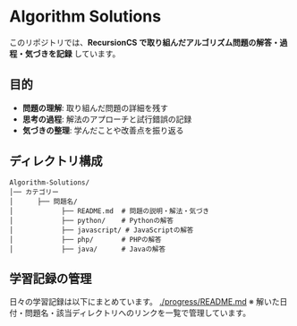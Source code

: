 # Algorithm Solutions

このリポジトリでは、**RecursionCS で取り組んだアルゴリズム問題の解答・過程・気づきを記録** しています。

## 目的
- **問題の理解**: 取り組んだ問題の詳細を残す
- **思考の過程**: 解法のアプローチと試行錯誤の記録
- **気づきの整理**: 学んだことや改善点を振り返る

## ディレクトリ構成
```plaintext
Algorithm-Solutions/
│── カテゴリー 
│      ├── 問題名/
│            ├── README.md  # 問題の説明・解法・気づき
│            ├── python/    # Pythonの解答
│            ├── javascript/ # JavaScriptの解答
│            ├── php/       # PHPの解答
│            ├── java/      # Javaの解答
```

## 学習記録の管理
日々の学習記録は以下にまとめています。
[./progress/README.md](./progress/README.md)
※ 解いた日付・問題名・該当ディレクトリへのリンクを一覧で管理しています。